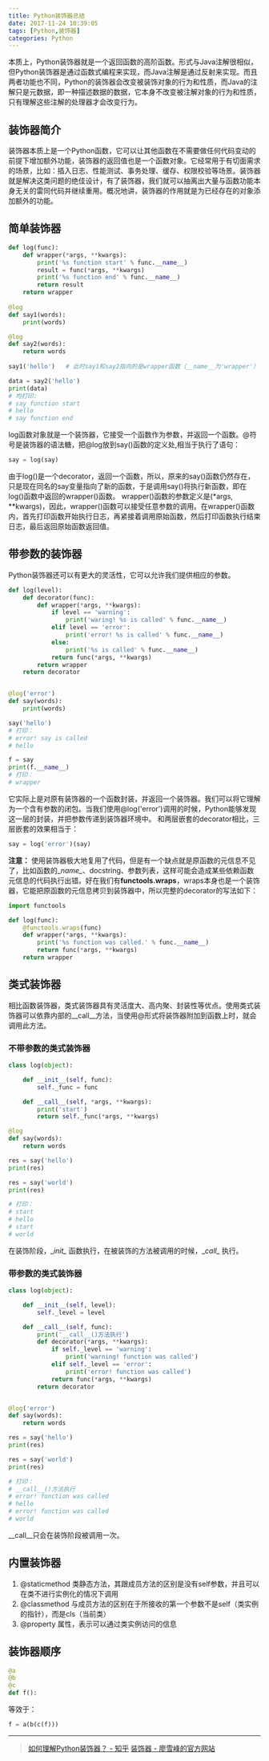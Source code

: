 ```yaml
---
title: Python装饰器总结
date: 2017-11-24 10:39:05
tags: [Python,装饰器]
categories: Python
---
```

本质上，Python装饰器就是一个返回函数的高阶函数。形式与Java注解很相似，但Python装饰器是通过函数式编程来实现，而Java注解是通过反射来实现。而且两者功能也不同，Python的装饰器会改变被装饰对象的行为和性质，而Java的注解只是元数据，即一种描述数据的数据，它本身不改变被注解对象的行为和性质，只有理解这些注解的处理器才会改变行为。
<!--more-->
## 装饰器简介
装饰器本质上是一个Python函数，它可以让其他函数在不需要做任何代码变动的前提下增加额外功能，装饰器的返回值也是一个函数对象。它经常用于有切面需求的场景，比如：插入日志、性能测试、事务处理、缓存、权限校验等场景。装饰器就是解决这类问题的绝佳设计，有了装饰器，我们就可以抽离出大量与函数功能本身无关的雷同代码并继续重用。概况地讲，装饰器的作用就是为已经存在的对象添加额外的功能。

## 简单装饰器
```python
def log(func):
    def wrapper(*args, **kwargs):
        print('%s function start' % func.__name__)
        result = func(*args, **kwargs)
        print('%s function end' % func.__name__)
        return result
    return wrapper
 
@log
def say1(words):
    print(words)

@log
def say2(words):
	return words
 
say1('hello')	# 此时say1和say2指向的是wrapper函数（__name__为'wrapper'）

data = say2('hello')
print(data)
# 均打印:
# say function start
# hello
# say function end
```

log函数对象就是一个装饰器，它接受一个函数作为参数，并返回一个函数。@符号是装饰器的语法糖，把@log放到say()函数的定义处,相当于执行了语句：

```python
say = log(say)
```

由于log()是一个decorator，返回一个函数，所以，原来的say()函数仍然存在，只是现在同名的say变量指向了新的函数，于是调用say()将执行新函数，即在log()函数中返回的wrapper()函数。
wrapper()函数的参数定义是(*args, **kwargs)，因此，wrapper()函数可以接受任意参数的调用。在wrapper()函数内，首先打印函数开始执行日志，再紧接着调用原始函数，然后打印函数执行结束日志，最后返回原始函数返回值。

## 带参数的装饰器
Python装饰器还可以有更大的灵活性，它可以允许我们提供相应的参数。
```python
def log(level):
    def decorator(func):
        def wrapper(*args, **kwargs):
            if level == 'warning':
                print('waring! %s is called' % func.__name__)
            elif level == 'error':
                print('error! %s is called' % func.__name__)
            else:
                print('%s is called' % func.__name__)
            return func(*args, **kwargs)
        return wrapper
    return decorator


@log('error')
def say(words):
    print(words)

say('hello')
# 打印：
# error! say is called
# hello

f = say
print(f.__name__)
# 打印：
# wrapper
```
它实际上是对原有装饰器的一个函数封装，并返回一个装饰器。我们可以将它理解为一个含有参数的闭包。当我们使用@log('error')调用的时候，Python能够发现这一层的封装，并把参数传递到装饰器环境中。
和两层嵌套的decorator相比，三层嵌套的效果相当于：
```python
say = log('error')(say)
```

**注意：**
使用装饰器极大地复用了代码，但是有一个缺点就是原函数的元信息不见了，比如函数的\__name\__、docstring、参数列表，这样可能会造成某些依赖函数元信息的代码执行出错。好在我们有**functools.wraps**，wraps本身也是一个装饰器，它能把原函数的元信息拷贝到装饰器中，所以完整的decorator的写法如下：
```python
import functools

def log(func):
	@functools.wraps(func)
    def wrapper(*args, **kwargs):
        print('%s function was called.' % func.__name__)
        return func(*args, **kwargs)
    return wrapper
```

## 类式装饰器
相比函数装饰器，类式装饰器具有灵活度大、高内聚、封装性等优点。使用类式装饰器可以依靠内部的\__call\__方法，当使用@形式将装饰器附加到函数上时，就会调用此方法。
### 不带参数的类式装饰器
```python
class log(object):

    def __init__(self, func):
        self._func = func

    def __call__(self, *args, **kwargs):
        print('start')
        return self._func(*args, **kwargs)

@log
def say(words):
    return words

res = say('hello')
print(res)

res = say('world')
print(res)

# 打印：
# start
# hello
# start
# world
```
在装饰阶段，\__init\__ 函数执行，在被装饰的方法被调用的时候，\__call\__ 执行。

### 带参数的类式装饰器
```python
class log(object):

    def __init__(self, level):
        self._level = level

    def __call__(self, func):
        print('__call__()方法执行')
        def decorator(*args, **kwargs):
            if self._level == 'warning':
                print('warning! function was called')
            elif self._level == 'error':
                print('error! function was called')
            return func(*args, **kwargs)
        return decorator


@log('error')
def say(words):
    return words

res = say('hello')
print(res)

res = say('world')
print(res)

# 打印：
# __call__()方法执行
# error! function was called
# hello
# error! function was called
# world

```
\__call\__只会在装饰阶段被调用一次。

## 内置装饰器
1. @staticmethod
类静态方法，其跟成员方法的区别是没有self参数，并且可以在类不进行实例化的情况下调用
2. @classmethod
与成员方法的区别在于所接收的第一个参数不是self（类实例的指针），而是cls（当前类）
3. @property
属性，表示可以通过类实例访问的信息

## 装饰器顺序
```python
@a
@b
@c
def f():
```

等效于：

```python
f = a(b(c(f)))
```


-------------------------
> [如何理解Python装饰器？ - 知乎](https://www.zhihu.com/question/26930016)
[装饰器 - 廖雪峰的官方网站](https://www.liaoxuefeng.com/wiki/0014316089557264a6b348958f449949df42a6d3a2e542c000/0014318435599930270c0381a3b44db991cd6d858064ac0000)

